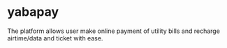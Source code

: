 # yabapay
The platform allows user make online payment of utility bills and recharge airtime/data and ticket with ease.
